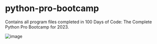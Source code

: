 # python-pro-bootcamp
Contains all program files completed in 100 Days of Code: The Complete Python Pro Bootcamp for 2023.

![image](https://user-images.githubusercontent.com/66838571/234051150-28c53f3d-82b8-4c83-b894-e5dbaba6c917.png)

